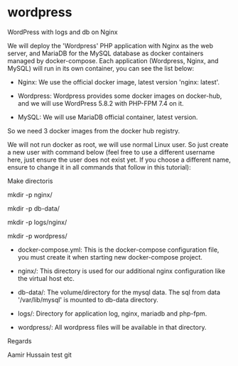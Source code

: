 # wordpress
WordPress with logs and db on Nginx


We will deploy the 'Wordpress' PHP application with Nginx as the web server, and MariaDB for the MySQL database as docker containers managed by docker-compose. Each application (Wordpress, Nginx, and MySQL) will run in its own container, you can see the list below:

- Nginx: We use the official docker image, latest version 'nginx: latest'.

- Wordpress: Wordpress provides some docker images on docker-hub, and we will use WordPress 5.8.2 with PHP-FPM 7.4 on it.

- MySQL: We will use MariaDB official container, latest version.

So we need 3 docker images from the docker hub registry.

We will not run docker as root, we will use normal Linux user. So just create a new user with command below (feel free to use a different username here, just ensure the user does not exist yet. If you choose a different name, ensure to change it in all commands that follow in this tutorial):

Make directoris

mkdir -p nginx/

mkdir -p db-data/

mkdir -p logs/nginx/

mkdir -p wordpress/

- docker-compose.yml: This is the docker-compose configuration file, you must create it when starting new docker-compose project.

- nginx/: This directory is used for our additional nginx configuration like the virtual host etc.

- db-data/: The volume/directory for the mysql data. The sql from data '/var/lib/mysql' is mounted to db-data directory.

- logs/: Directory for application log, nginx, mariadb and php-fpm.

- wordpress/: All wordpress files will be available in that directory.

Regards

Aamir Hussain
test git
